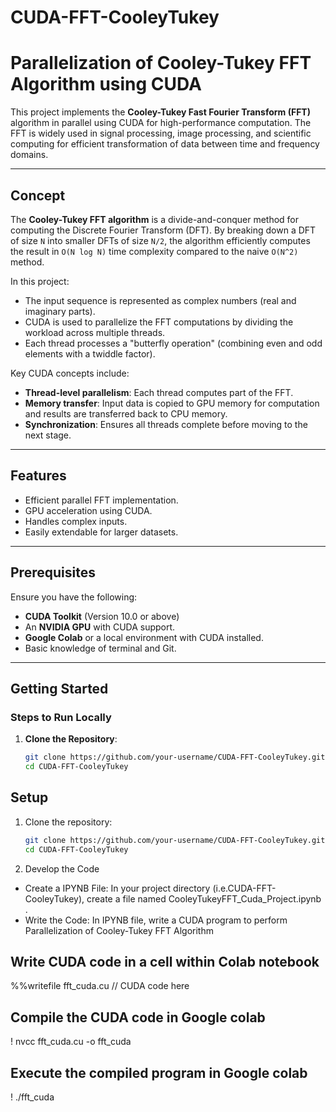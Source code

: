 # CUDA-FFT-CooleyTukey
# Parallelization of Cooley-Tukey FFT Algorithm using CUDA

This project implements the **Cooley-Tukey Fast Fourier Transform (FFT)** algorithm in parallel using CUDA for high-performance computation. The FFT is widely used in signal processing, image processing, and scientific computing for efficient transformation of data between time and frequency domains.

---

## Concept

The **Cooley-Tukey FFT algorithm** is a divide-and-conquer method for computing the Discrete Fourier Transform (DFT). By breaking down a DFT of size `N` into smaller DFTs of size `N/2`, the algorithm efficiently computes the result in `O(N log N)` time complexity compared to the naive `O(N^2)` method.

In this project:
- The input sequence is represented as complex numbers (real and imaginary parts).
- CUDA is used to parallelize the FFT computations by dividing the workload across multiple threads.
- Each thread processes a "butterfly operation" (combining even and odd elements with a twiddle factor).

Key CUDA concepts include:
- **Thread-level parallelism**: Each thread computes part of the FFT.
- **Memory transfer**: Input data is copied to GPU memory for computation and results are transferred back to CPU memory.
- **Synchronization**: Ensures all threads complete before moving to the next stage.

---

## Features
- Efficient parallel FFT implementation.
- GPU acceleration using CUDA.
- Handles complex inputs.
- Easily extendable for larger datasets.

---

## Prerequisites

Ensure you have the following:
- **CUDA Toolkit** (Version 10.0 or above)
- An **NVIDIA GPU** with CUDA support.
- **Google Colab** or a local environment with CUDA installed.
- Basic knowledge of terminal and Git.

---

## Getting Started

### Steps to Run Locally

1. **Clone the Repository**:
   ```bash
   git clone https://github.com/your-username/CUDA-FFT-CooleyTukey.git
   cd CUDA-FFT-CooleyTukey


## Setup

1. Clone the repository:
   ```sh
   git clone https://github.com/your-username/CUDA-FFT-CooleyTukey.git
   cd CUDA-FFT-CooleyTukey

2. Develop the Code
- Create a IPYNB File: In your project directory (i.e.CUDA-FFT-CooleyTukey), create a file named CooleyTukeyFFT_Cuda_Project.ipynb .
- Write the Code: In IPYNB file, write a CUDA program to perform Parallelization of Cooley-Tukey FFT Algorithm

## Write CUDA code in a cell within Colab notebook 
%%writefile fft_cuda.cu
// CUDA code here

## Compile the CUDA code in Google colab
! nvcc fft_cuda.cu -o fft_cuda

## Execute the compiled program in Google colab
! ./fft_cuda

